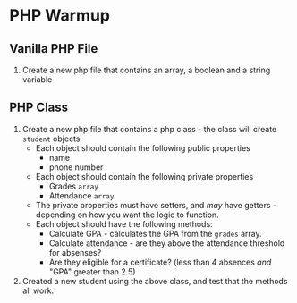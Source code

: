 # PHP Warmup

## Vanilla PHP File
1. Create a new php file that contains an array, a boolean and a string variable
## PHP Class
1. Create a new php file that contains a php class - the class will create `student` objects
    * Each object should contain the following public properties
      * name
      * phone number
    * Each object should contain the following private properties
      * Grades `array`
      * Attendance `array`
    * The private properties must have setters, and _may_ have getters - depending on how you want the logic to function.  
    * Each object should have the following methods:
      * Calculate GPA - calculates the GPA from the `grades` array.
      * Calculate attendance - are they above the attendance threshold for absenses? 
      * Are they eligible for a certificate? (less than 4 absences *and* "GPA" greater than 2.5)
1. Created a new student using the above class, and test that the methods all work.
